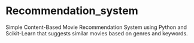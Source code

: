 # Recommendation_system
Simple Content-Based Movie Recommendation System using Python and Scikit-Learn that suggests similar movies based on genres and keywords.
